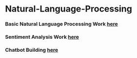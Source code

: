 # Natural-Language-Processing

### Basic Natural Language Processing Work [here](https://github.com/Muhammad-Usama-07/Natural-Language-Processing/tree/main/NLP_Basics)

### Sentiment Analysis Work [here](https://github.com/Muhammad-Usama-07/Natural-Language-Processing/tree/main/Sentiment_Analysis)

### Chatbot Building [here](https://github.com/Muhammad-Usama-07/Natural-Language-Processing/tree/main/Chatbot_Work)

